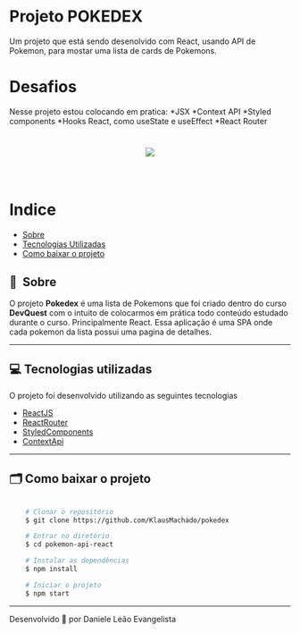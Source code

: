 # Projeto POKEDEX 
Um projeto que está sendo desenolvido com React, usando API de Pokemon, para mostar uma lista de cards de Pokemons.

# Desafios
Nesse projeto estou colocando em pratica:
  *JSX 
  *Context API
  *Styled components
  *Hooks React, como useState e useEffect
  *React Router


<h1 align="center">
    <img src="https://ik.imagekit.io/kudysak8uv/logo2_wkzFleEF6.png">
</h1>

<h1>
    <img src="">
</h1>


# Indice

- [Sobre](#-sobre)
- [Tecnologias Utilizadas](#-tecnologias-utilizadas)
- [Como baixar o projeto](#-como-baixar-o-projeto)

## 🔖&nbsp; Sobre

O projeto **Pokedex** é uma lista de Pokemons que foi criado dentro do curso **DevQuest** com o intuito de colocarmos em prática todo conteúdo estudado durante o curso. Principalmente React. 
Essa aplicação é uma SPA onde cada pokemon da lista possui uma pagina de detalhes.

---

## 💻 Tecnologias utilizadas

O projeto foi desenvolvido utilizando as seguintes tecnologias

- [ReactJS](https://reactjs.org)
- [ReactRouter](https://v5.reactrouter.com/web/guides/quick-start)
- [StyledComponents](https://styled-components.com/)
- [ContextApi](https://pt-br.reactjs.org/docs/context.html)
---

## 🗂 Como baixar o projeto

```bash

    # Clonar o repositório
    $ git clone https://github.com/KlausMachado/pokedex

    # Entrar no diretório
    $ cd pokemon-api-react

    # Instalar as dependências
    $ npm install

    # Iniciar o projeto
    $ npm start
```

---

Desenvolvido 💜 por Daniele Leão Evangelista
